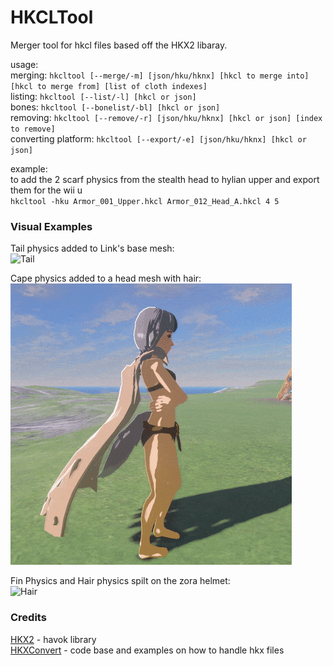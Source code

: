 # HKCLTool

Merger tool for hkcl files based off the HKX2 libaray.

usage:\
merging: `hkcltool [--merge/-m] [json/hku/hknx] [hkcl to merge into] [hkcl to merge from] [list of cloth indexes]`\
listing: `hkcltool [--list/-l] [hkcl or json]`\
bones: `hkcltool [--bonelist/-bl] [hkcl or json]`\
removing: `hkcltool [--remove/-r] [json/hku/hknx] [hkcl or json] [index to remove]`\
converting platform: `hkcltool [--export/-e] [json/hku/hknx] [hkcl or json]`

example:\
to add the 2 scarf physics from the stealth head to hylian upper and export them for the wii u\
`hkcltool -hku Armor_001_Upper.hkcl Armor_012_Head_A.hkcl 4 5`

### Visual Examples

Tail physics added to Link's base mesh:\
![Tail](ExamplePictures/TailPhysics.gif?raw=true)

Cape physics added to a head mesh with hair:\
![Cape](ExamplePictures/CapePhysics.gif?raw=true)

Fin Physics and Hair physics spilt on the zora helmet:\
![Hair](ExamplePictures/HairPhysics.gif?raw=true)

### Credits
[HKX2](https://github.com/krenyy/HKX2) - havok library\
[HKXConvert](https://github.com/krenyy/HKXConvert) - code base and examples on how to handle hkx files
